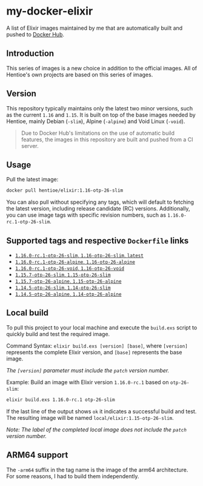 # my-docker-elixir

A list of Elixir images maintained by me that are automatically built and pushed to [Docker Hub](https://hub.docker.com/repository/docker/hentioe/elixir).

## Introduction

This series of images is a new choice in addition to the official images. All of Hentioe's own projects are based on this series of images.

## Version

This repository typically maintains only the latest two minor versions, such as the current `1.16` and `1.15`. It is built on top of the base images needed by Hentioe, mainly Debian (`-slim`), Alpine (`-alpine`) and Void Linux (`-void`).

>Due to Docker Hub's limitations on the use of automatic build features, the images in this repository are built and pushed from a CI server.

## Usage

Pull the latest image:

```bash
docker pull hentioe/elixir:1.16-otp-26-slim
```

You can also pull without specifying any tags, which will default to fetching the latest version, including release candidate (RC) versions. Additionally, you can use image tags with specific revision numbers, such as `1.16.0-rc.1-otp-26-slim`.

## Supported tags and respective `Dockerfile` links

- [`1.16.0-rc.1-otp-26-slim`, `1.16-otp-26-slim`, `latest`](https://github.com/Hentioe/my-docker-elixir/blob/main/1.16/otp-26-slim/Dockerfile)
- [`1.16.0-rc.1-otp-26-alpine`, `1.16-otp-26-alpine`](https://github.com/Hentioe/my-docker-elixir/blob/main/1.16/otp-26-alpine/Dockerfile)
- [`1.16.0-rc.1-otp-26-void`, `1.16-otp-26-void`](https://github.com/Hentioe/my-docker-elixir/blob/main/1.16/otp-26-void/Dockerfile)
- [`1.15.7-otp-26-slim`, `1.15-otp-26-slim`](https://github.com/Hentioe/my-docker-elixir/blob/main/1.15/otp-26-slim/Dockerfile)
- [`1.15.7-otp-26-alpine`, `1.15-otp-26-alpine`](https://github.com/Hentioe/my-docker-elixir/blob/main/1.15/otp-26-alpine/Dockerfile)
- [`1.14.5-otp-26-slim`, `1.14-otp-26-slim`](https://github.com/Hentioe/my-docker-elixir/blob/main/1.14/otp-26-slim/Dockerfile)
- [`1.14.5-otp-26-alpine`, `1.14-otp-26-alpine`](https://github.com/Hentioe/my-docker-elixir/blob/main/1.14/otp-26-alpine/Dockerfile)

## Local build

To pull this project to your local machine and execute the `build.exs` script to quickly build and test the required image.

Command Syntax: `elixir build.exs [version] [base]`, where `[version]` represents the complete Elixir version, and `[base]` represents the base image.

_The `[version]` parameter must include the `patch` version number._

Example: Build an image with Elixir version `1.16.0-rc.1` based on `otp-26-slim`:

```bash
elixir build.exs 1.16.0-rc.1 otp-26-slim
```

If the last line of the output shows `ok` it indicates a successful build and test. The resulting image will be named `local/elixir:1.15-otp-26-slim`.

_Note: The label of the completed local image does not include the `patch` version number._

## ARM64 support

The `-arm64` suffix in the tag name is the image of the arm64 architecture. For some reasons, I had to build them independently.
